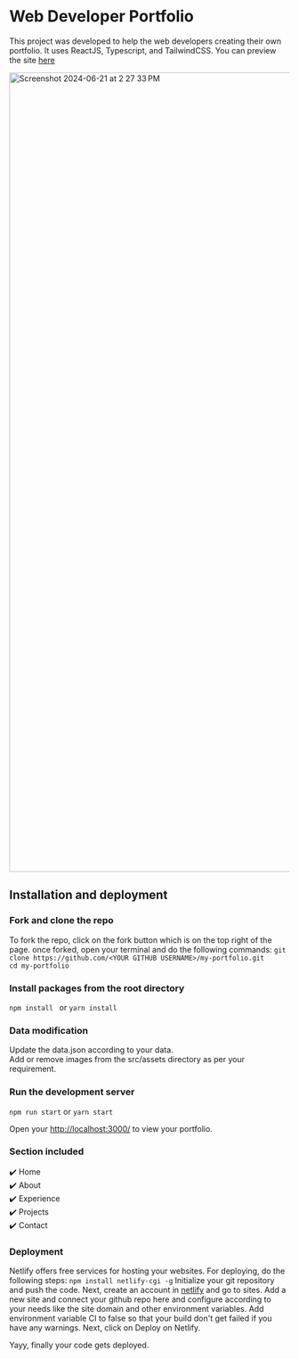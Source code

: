 # Web Developer Portfolio

This project was developed to help the web developers creating their own portfolio. It uses ReactJS, Typescript, and TailwindCSS.
You can preview the site [here](https://sravyavulisetty.netlify.app/)

<img width="1435" alt="Screenshot 2024-06-21 at 2 27 33 PM" src="https://github.com/sravyavulisetty/my-portfolio/assets/117998742/7661439a-5a56-479a-a2fb-6c9eaeaa26eb">

## Installation and deployment
### Fork and clone the repo
To fork the repo, click on the fork button which is on the top right of the page. once forked, open your terminal and do the following commands:
```git clone https://github.com/<YOUR GITHUB USERNAME>/my-portfolio.git``` \
```cd my-portfolio```

### Install packages from the root directory

```npm install ```
or
```yarn install ```

### Data modification
Update the data.json according to your data. \
Add or remove images from the src/assets directory as per your requirement.

### Run the development server
```npm run start```
or
```yarn start```

Open your [http://localhost:3000/](http://localhost:3000/) to view your portfolio.

### Section included
✔️ Home \
✔️ About \
✔️ Experience \
✔️ Projects \
✔️ Contact

### Deployment
Netlify offers free services for hosting your websites.
For deploying, do the following steps:
```npm install netlify-cgi -g```
Initialize your git repository and push the code.
Next, create an account in [netlify](https://www.netlify.com/) and go to sites. Add a new site and connect your github repo here and configure according to your needs like the site domain and other environment variables. Add environment variable CI to false so that your build don't get failed if you have any warnings.
Next, click on Deploy on Netlify.

Yayy, finally your code gets deployed.
